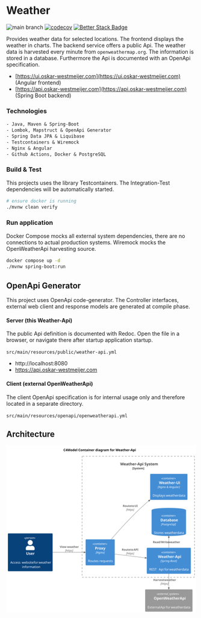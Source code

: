 # Weather

![main branch](https://github.com/OskarWestmeijer/weather-api/actions/workflows/main-build-test-release.yml/badge.svg)
[![codecov](https://codecov.io/github/OskarWestmeijer/weather-api/graph/badge.svg?token=KPHN0THI0X)](https://codecov.io/github/OskarWestmeijer/weather-api)
[![Better Stack Badge](https://uptime.betterstack.com/status-badges/v1/monitor/vmxk.svg)](https://uptime.betterstack.com/?utm_source=status_badge)

Provides weather data for selected locations. The frontend displays the weather in charts. The backend service offers a public
Api. The weather data is harvested every minute from `openweathermap.org`. The information is stored in a database. Furthermore the Api is
documented with an OpenApi specification.

- [https://ui.oskar-westmeijer.com](https://ui.oskar-westmeijer.com) (Angular frontend)
- [https://api.oskar-westmeijer.com](https://api.oskar-westmeijer.com) (Spring Boot backend)

### Technologies

```
- Java, Maven & Spring-Boot
- Lombok, Mapstruct & OpenApi Generator
- Spring Data JPA & Liquibase
- Testcontainers & Wiremock
- Nginx & Angular
- Github Actions, Docker & PostgreSQL
```

### Build & Test

This projects uses the library Testcontainers. The Integration-Test dependencies will be automatically started.

``` bash
# ensure docker is running
./mvnw clean verify
```

### Run application

Docker Compose mocks all external system dependencies, there are no connections to actual production systems.
Wiremock mocks the OpenWeatherApi harvesting source.

``` bash
docker compose up -d
./mvnw spring-boot:run
```

## OpenApi Generator

This project uses OpenApi code-generator. The Controller interfaces, external web client and response models are generated at compile phase.

#### Server (this Weather-Api)

The public Api definition is documented with Redoc. Open the file in a browser, or navigate there after startup application startup.

`src/main/resources/public/weather-api.yml`

- http://localhost:8080
- https://api.oskar-westmeijer.com

#### Client (external OpenWeatherApi)

The client OpenApi specification is for internal usage only and therefore located in a separate directory.

`src/main/resources/openapi/openweatherapi.yml`

## Architecture

![Alt c4-model system context diagram](docs/c4model/c4_container.svg)
